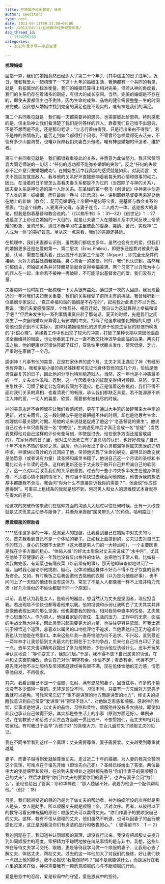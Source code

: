 ```yaml
---
title: 在婚姻中经历蜕变/ 咏莲
author: sweditor3
type: post
date: 2013-08-11T09:33:00+00:00
url: /2013/08/11/在婚姻中经历蜕变咏莲/
dsq_thread_id:
  - 1794256260
categories:
  - 2013年夏季号——家庭生活

---
```

**梳理婚姻**

屈指一算，我们的婚姻竟然已经迈入了第二十个年头（其中信主的日子过半）。近日，我和我爱人一起梳理了一下这十九年的婚姻生活，我俩都有一个共同的看见，就是：若按属世的标准衡量，我们的婚姻已算得上相对完美，但若从神的角度看，我们的关系仍存在着诸多的瑕疵，有很大的成长空间。当然，完美的婚姻是不存在的，即使夫妻都信主也不例外，因为生命的成熟、品格的健全需要整整一生的时间来完成。因此想从婚姻中找到完全的满足也是不现实的，唯有神是我们的满足。

第二个共同看见就是：我们每一天都需要神的恩典，也需要彼此给恩典。特别感恩的是，信主后神让我们看清楚了我们是何等样的罪人，靠着我们自己给不出恩典，不是不想而是不能，还是那句老话：“立志行善由得我，只是行出来由不得我”。若不是神的怜悯临到，能否走到如今都得打个问号。不管曾经怎样爱得死去活来，不管有多少山盟海誓，也难以保障我们夫妻白头偕老。唯有神是婚姻的缔造者、维护者。

第三个共同看见就是：我们都很看重彼此的关系，并愿意为此做努力。我非常赞同袁大同老师说的一句话：“任何的成功都不能弥补婚姻的失败”，反之“任何的失败都不足介意只要婚姻成功”。在婚姻生活中我真实的感受就是如此。对我而言，丈夫不是朋友就是敌人，我与他的关系好坏直接影响着我每天的心情和做事的动力。因此，在活着的日子里怎么高看夫妻关系都是不为过的（当然除了与神的关系），因夫妻关系是神创造的第一人际关系。在圣经的第一卷书《创世记》中神亲手创造了人类的第一桩婚姻，而在最后一卷书《启示录》中，讲到耶稣基督要再来迎娶他在地上的新娘（教会），足可见婚姻在上帝眼中是何等宝贵，是基督与教会关系的预表。“为这个缘故，人要离开父母，与妻子连合，二人成为一体。这是极大的奥秘，但我是指着基督和教会说的。”（《以弗所书》5 ：31—32）《创世记》1 ：27 也蕴含了上帝设立婚姻的一大目的，就是让夫妻二人在婚姻关系中共同反映上帝荣耀的形象、爱的形象。通过不断学习在主里彼此的委身、接纳、舍己，实现神“二人成为一体“的美好旨意。单从这一点来看，我们的差距还甚远。

在梳理中，我们夫妻都认识到，虽然我们都信主多年，虽然也会有主的爱，但我们的婚姻更多还是在爱的第一、第二层次（Eros,Phileo），即更多还是靠对彼此的喜爱、认可、需要在维系着，还远提升不到第三个层次（Agape）, 即完全无条件的接纳、为对方的益处自我牺牲、身心灵合一的圣爱。同时，我们也认识到，虽然我们都信主，但婚姻关系并非轻而易举就会变得幸福美满。两个习惯了以自我为中心的罪人在一起，生命若不被神一再破碎，不可能活出基督舍己的爱，我们没有力量。

夫妻每隔一段时期在一起梳理一下关系很有益处。通过这一次的大回顾，我发现最近的一年对我们夫妇至关重要，我们的关系经受了前所未有的挑战。我曾经听到一位婚姻专家说过，“真正幸福和谐的婚姻是不存在的”，起初我对此表示不以为然。我说：“我们夫妻感情深厚、个性互补、相互迁就，我自认为这就算得上幸福和谐了吧？”但后来发生的一系列事情果真应验了那句话。夏天的时候，先是我们之间发生了一次自结婚以来算得上有影响的冲突，打碎了他追求理想化婚姻的幻想（尽管他也意识到不切实际）。这种对婚姻理想化的追求源于他原生家庭的缺憾所唤发的“补偿心理”。紧接着工作中也出现了较大的冲突，打破了某种长期以来因他委曲求全而维持的局面，也让他看到工作上一直不敢交托神迟早会面临的后果。两次打击之后，他的健康状况很快亮起了红灯，亚急性甲状腺炎发作，常常低烧、乏力，严重时在家躺了一个月。

感谢神！凡事有他的美意，正是在家休养的这个月，丈夫才真正遇见了神（有经历也有异象）。我和家庭小组的弟兄姊妹都可见证他身体软弱的这几个月，恰恰是他灵性最复苏的日子，因此他的分享也特别能造就人。当然，这一年也是小冲突最多的一年，丈夫本性温和、忍耐，这一年因着身体的软弱变得相对烦躁、易怒，使天生急性子、习惯了被老公包容的我颇为不适应。也正是借着这些挑战，我们不得不面对我们关系的真相，也看清我们的有限，承认我们都缺乏真爱。若不能源源不断注入神的爱，一切人的喜爱、欣赏、需要都有被耗尽的时候。

神的美意永远不会停留在让我们看清问题，更在于通过大手笔的破碎带来大手笔的更新。对丈夫而言，这一段时期似乎是他最把握不住的时期，却也是他思考生命、梳理信仰最关键的时期。用他的话来说就是促成了他这个“老基督徒的重生”。他说自己过去十年只能算是一名“宗教徒”，生病遇见神后才真正变成一名“信徒”（当然我觉得他对自己这样的评价有些苛刻，即使是过去，他在很多方面还是蛮敬虔的）。在家休养的日子里，他对生命及死亡有了更真切的认识，也好好梳理了自己十年不冷也不热的信仰之旅。最后，他向神发出了身心灵都渴望得属天医治的迫切呼求，神很快以奇妙的方式回应了他，带领他实现了生命的蜕变。最明显的改变就是他愿意（或者说有力量）读圣经和属灵书籍了，他说自己这一个月读的圣经和书籍比过去十年读的还多。这样的更新还在于丈夫敢于敞开自己并坦诚自己的软弱了，这一点对以后改善我们的关系很重要。过去的一些小冲突多半发生在他身体疲倦、不适或心情不佳的情况下。有时当不愉快过去我会问他原因，他告诉我的想法基本都跟我不合拍。我会问“你为什么不直接告诉我你的需要？”，他会说“你应该想得到”。可事实上粗线条的我就是想不到，何况男人和女人的思维模式本身就存在很大的差异。

他这次的突破所带来我们在信仰方面的沟通大大超过以往任何时候。还有一大改变就是丈夫愿意主动参与服侍了，并渐渐承担起“属灵带头人”的角色。哈利路亚！

**愿做顺服的帮助者**

****感谢这多事的一年，感谢爱人的提醒，让我看到自己在婚姻中对丈夫的亏欠。首先我看到自己不是一个体贴的妻子。正如我上面提到的，丈夫过去对自己工作的压力、身心的软弱不太敞开（这大概是男人们的一大特点吧），一个主要因素是我在许多方面的粗心。“体贴入微”的好太太形象对丈夫来说成了“水中月”，尤其在他处于亚健康的这一年我也没有显出格外的体贴，总把他当正常人看。比如有一次我做完饭，有新菜也有隔夜菜（以前常有的事），那天他却审查似地过问了一番。当时我心里论断他挑剔、疑心，没体谅他因身体不好而不得不在乎饮食的营养及安全。又如，有时晚饭之后我会邀他去挑他的衣服（以为是为他做好事），也不问问上了一天班的他还有没有这体力，常忘了不是人人都像我一样不上班并精力充沛（好几次类似的不愉快都起于同一个原因）。

以前，我总认为我是女人，是软弱的器皿，想当然认为丈夫是坚固者，理应担当我。若出现啥不愉快也都等着他来哄我。他的坦诚和示弱让我明白了丈夫其实并非总像他表现出来的那么坚强，他也需要我的担待。相对我简单直率的性格，丈夫属于心思重的人。作为男人，他担着家庭的责任、生活的压力、工作中的无奈，面临的争战比我大得多，因此灵里兴起需要更大的力量，也往往更容易软弱。可我太迟钝于领悟这个道理，总喜欢以属灵的口吻批评他不追求，当他表达自己无力追求时我也认为他是在找借口。本来这些年我一直奇怪他为何不追求、不兴起，直到最近一两年神才让我领悟到丈夫最大的拦阻在于工作的争战，后来他自己坦白印证了这一点。去年丈夫也明确向我提出了多为他祷告，少告诉他应该做什么，还半开玩笑半认真地说：“等你变乖了，我就兴起。”于是，我不得不放下自己属灵的骄傲，在神和丈夫面前悔改，承认自己对他“期望有余，体恤不足；责备有余，代祷不足”。原先我对他不主动服侍及带领家庭读经祷告很不满，现在能体恤他的无力感，情愿等他自发，不再强求。

其次，我看到自己不是一个温顺、忍耐、满有恩慈的妻子。回首往事，许多的不愉快没有多少值得一提的。无非是领受不同、习惯不同，只要有一方先给对方恩典矛盾就可以避免。可我常常忘记了“家不是讲理的地方而是讲爱的地方”，经丈夫的提醒我意识到自己常常“爱讲理”并“得理不饶人”，对他缺乏恩慈和顺服。感谢神的怜悯，实事求是地说，以丈夫的品性、习性和灵性，顺服他并没有多大挑战，即使如此我也承认自己做得不好，其实都是些生活上的小事（原则方面还好）。举例来说，在管教孩子和给孩子买东西方面我一贯比较严，不想惯她们，而丈夫却相对比较宽松。有时我过于高举“为孩子好”的真理大刀，在女儿面前失了顺服丈夫的见证。

我在不同书里看到这样一个真理：丈夫需要尊重、妻子需要爱。丈夫越受到尊重就越爱
  
妻子，而妻子越得到爱就越尊重丈夫。走过近二十年的婚姻，为人妻的我完全赞同这个真理，可难点在于谁先开始（即谁先向己死）？圣经已经给出了答案。两位最伟大的使徒保罗和彼得，在论到夫妻相处之道时都先教导“你们作妻子的要顺服自己的丈夫”，然后才教导“你们作丈夫的要爱你们的妻子”。也许有妻子会问“为什么”，圣经也给出了答案：耶和华神说：“那人独居不好，我要为他造一个配偶帮助他。”（创2 ：18）

可见，我们起初受造的目的乃是为了做丈夫的帮助者，神为婚姻所设的次序就是男人是头，女人是助手。所以顺服丈夫就是顺服上帝，活对次序。再者，从彼得以下的教导可看出神祝福的原则：顺服丈夫可以赢得丈夫。“你们作妻子的要顺服自己的丈夫。这样，若有不信从道理的丈夫，他们虽然不听道，也可以因妻子的品行被感化过来，这正是因看见你们有贞洁的品行和敬畏的心。” （ 彼得前书3 ：1 － 2）

我的问题在于，我知道并认同顺服的真理，却没有行出来。我没有把顺服丈夫提升到如同顺服主的高度，常把精力不聪明地放在纠结事情的是与非中。我想，这些年神在等待丈夫学习交托、跟随，更是等待我学习做一个顺服的妻子，让我用心去了解丈夫、体贴丈夫、帮助丈夫。过去的这一年他加大了对我们的操练，好让我们快一点跟上他的脚步。我不必担忧“我能做好吗？”因不是我能做什么，而是运行在我心里的圣灵在做，神只需要我有一颗愿意顺服的心与不断顺服的行动。

爱是恩慈中的忍耐，爱是软弱中的守望，爱是恩典中的担待。